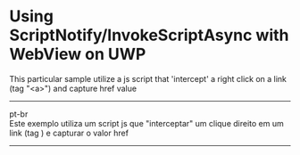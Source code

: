 # Using ScriptNotify/InvokeScriptAsync with WebView on UWP 
This particular sample utilize a js script that 'intercept' a right click on a link (tag "\<a>") and capture href value

________________________________________________________________________________________________
pt-br<br>
Este exemplo utiliza um script js que "interceptar" um clique direito em um link (tag <a>) e capturar o valor href

________________________________________________________________________________________________
